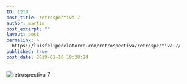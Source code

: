 ```yaml
---
ID: 1218
post_title: retrospectiva 7
author: martin
post_excerpt: ""
layout: post
permalink: >
  https://luisfelipedelatorre.com/retrospectiva/retrospectiva-7/
published: true
post_date: 2019-01-16 18:28:24
---
```

<p><img src="https://luisfelipedelatorre.com/wp-content/uploads/2019/01/retrospectiva-7.jpg" alt="retrospectiva 7"/></p>